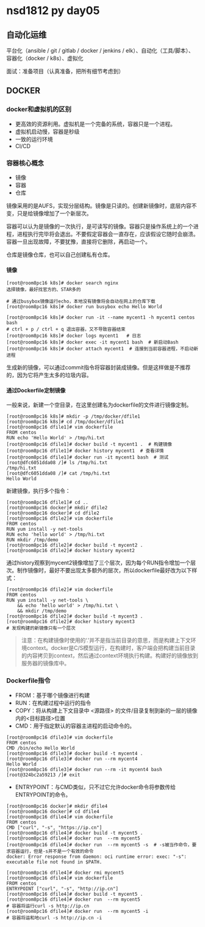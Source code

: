 # nsd1812 py day05

## 自动化运维

平台化（ansible / git / gitlab / docker / jenkins / elk）、自动化（工具/脚本）、容器化（docker / k8s）、虚拟化

面试：准备项目（认真准备，把所有细节考虑到）

## DOCKER

### docker和虚拟机的区别

- 更高效的资源利用。虚拟机是一个完备的系统，容器只是一个进程。
- 虚拟机启动慢，容器是秒级
- 一致的运行环境
- CI/CD

### 容器核心概念

- 镜像
- 容器
- 仓库

镜像采用的是AUFS，实现分层结构。镜像是只读的。创建新镜像时，底层内容不变，只是给镜像增加了一个新层次。

容器可以认为是镜像的一次执行，是可读写的镜像。容器只是操作系统上的一个进程，进程执行完毕将会退出。不要假定容器会一直存在，应该假设它随时会崩溃。容器一旦出现故障，不要犹豫，直接将它删除，再启动一个。

仓库是镜像仓库，也可以自己创建私有仓库。

#### 镜像

```shell
[root@room8pc16 k8s]# docker search nginx
选择镜像，最好找官方的、STAR多的

# 通过busybox镜像运行echo，本地没有镜像将会自动在网上的仓库下载
[root@room8pc16 k8s]# docker run busybox echo Hello World

[root@room8pc16 k8s]# docker run -it --name mycent1 -h mycent1 centos bash
# ctrl + p / ctrl + q 退出容器，又不导致容器结束
[root@room8pc16 k8s]# docker logs mycent1   # 日志
[root@room8pc16 k8s]# docker exec -it mycent1 bash  # 新启动Bash
[root@room8pc16 k8s]# docker attach mycent1  # 连接到当前容器进程，不启动新进程
```

生成新的镜像，可以通过commit指令将容器封装成镜像。但是这样做是不推荐的，因为它将产生太多的垃圾内容。

#### 通过Dockerfile定制镜像

一般来说，新建一个空目录，在这里创建名为dockerfile的文件进行镜像定制。

```shell
[root@room8pc16 k8s]# mkdir -p /tmp/docker/dfile1
[root@room8pc16 k8s]# cd /tmp/docker/dfile1
[root@room8pc16 dfile1]# vim dockerfile
FROM centos
RUN echo 'Hello World' > /tmp/hi.txt
[root@room8pc16 dfile1]# docker build -t mycent1 .  # 构建镜像
[root@room8pc16 dfile1]# docker history mycent1  # 查看详情
[root@room8pc16 dfile1]# docker run -it mycent1 bash  # 测试
[root@dfc6051dda08 /]# ls /tmp/hi.txt 
/tmp/hi.txt
[root@dfc6051dda08 /]# cat /tmp/hi.txt
Hello World
```

新建镜像，执行多个指令：

```shell
[root@room8pc16 dfile1]# cd ..
[root@room8pc16 docker]# mkdir dfile2
[root@room8pc16 docker]# cd dfile2
[root@room8pc16 dfile2]# vim dockerfile
FROM centos
RUN yum install -y net-tools
RUN echo 'hello world' > /tmp/hi.txt
RUN mkdir /tmp/demo
[root@room8pc16 dfile2]# docker build -t mycent2 .
[root@room8pc16 dfile2]# docker history mycent2
```

通过history观察到mycent2镜像增加了三个层次，因为每个RUN指令增加一个层次。制作镜像时，最好不要出现太多额外的层次，所以dockerfile最好改为以下样式：

```shell
[root@room8pc16 dfile2]# vim dockerfile 
FROM centos
RUN yum install -y net-tools \
    && echo 'hello world' > /tmp/hi.txt \
    && mkdir /tmp/demo
[root@room8pc16 dfile2]# docker build -t mycent3 .
[root@room8pc16 dfile2]# docker history mycent3
# 发现构建的新镜像只有一个层次
```

> 注意：在构建镜像时使用的‘.’并不是指当前目录的意思，而是构建上下文环境context。docker是C/S模型运行，在构建时，客户端会把构建当前目录的内容拷贝到context，然后通过context环境执行构建。构建好的镜像放到服务器的镜像库中。

### Dockerfile指令

- FROM：基于哪个镜像进行构建
- RUN：在构建过程中运行的指令
- COPY：将从构建上下文目录中 \<源路径\> 的文件/目录复制到新的一层的镜像
  内的\<目标路径\>位置
- CMD：用于指定默认的容器主进程的启动命令的。

```shell
[root@room8pc16 dfile3]# vim dockerfile 
FROM centos
CMD /bin/echo Hello World
[root@room8pc16 dfile3]# docker build -t mycent4 .
[root@room8pc16 dfile3]# docker run --rm mycent4
Hello World
[root@room8pc16 dfile3]# docker run --rm -it mycent4 bash
[root@324bc2a59213 /]# exit
```

- ENTRYPOINT：与CMD类似，只不过它允许docker命令将参数传给ENTRYPOINT的命令。

```shell
[root@room8pc16 docker]# mkdir dfile4
[root@room8pc16 docker]# cd dfile4
[root@room8pc16 dfile4]# vim dockerfile
FROM centos
CMD ["curl", "-s", "https://ip.cn"]
[root@room8pc16 dfile4]# docker build -t mycent5 .
[root@room8pc16 dfile4]# docker run  --rm mycent5 
[root@room8pc16 dfile4]# docker run  --rm mycent5 -s  # -s被当作命令，要求容器运行，但是-s并不是一个有效的命令
docker: Error response from daemon: oci runtime error: exec: "-s": executable file not found in $PATH.

[root@room8pc16 dfile4]# docker rmi mycent5
[root@room8pc16 dfile4]# vim dockerfile 
FROM centos
ENTRYPOINT ["curl", "-s", "http://ip.cn"]
[root@room8pc16 dfile4]# docker build -t mycent5 .
[root@room8pc16 dfile4]# docker run  --rm mycent5 
# 容器将运行curl -s http://ip.cn
[root@room8pc16 dfile4]# docker run  --rm mycent5 -i
# 容器将运和地curl -s http://ip.cn -i
```







